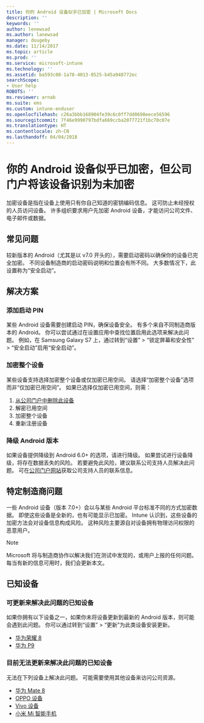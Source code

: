 ```yaml
---
title: 你的 Android 设备似乎已加密 | Microsoft Docs
description: ''
keywords: ''
author: lenewsad
ms.author: lanewsad
manager: dougeby
ms.date: 11/14/2017
ms.topic: article
ms.prod: ''
ms.service: microsoft-intune
ms.technology: ''
ms.assetid: ba593c08-1a78-4013-8525-b45a948772ec
searchScope:
- User help
ROBOTS: ''
ms.reviewer: arnab
ms.suite: ems
ms.custom: intune-enduser
ms.openlocfilehash: c26a3bbb168904fe39c6c0ff7dd0698eece56596
ms.sourcegitcommit: 7f46e9990797bdfa669ccba2077721f1bc70c07e
ms.translationtype: HT
ms.contentlocale: zh-CN
ms.lasthandoff: 04/04/2018
---
```

# <a name="your-android-device-seems-to-be-encrypted-but-company-portal-says-otherwise"></a>你的 Android 设备似乎已加密，但公司门户将该设备识别为未加密

加密设备是指在设备上使用只有你自己知道的密钥编码信息。 这可防止未经授权的人员访问设备。 许多组织要求用户先加密 Android 设备，才能访问公司文件、电子邮件或数据。

## <a name="common-issues"></a>常见问题

较新版本的 Android（尤其是以 v7.0 开头的），需要启动密码以确保你的设备已完全加密。 不同设备制造商的启动密码说明和位置会有所不同。 大多数情况下，此设置称为“安全启动”。 

## <a name="solutions"></a>解决方案

### <a name="add-a-startup-pin"></a>添加启动 PIN

某些 Android 设备需要创建启动 PIN，确保设备安全。 有多个来自不同制造商版本的 Android。 你可以尝试通过在设置应用中查找位置启用此选项来解决此问题。 例如，在 Samsung Galaxy S7 上，通过转到“设置” > “锁定屏幕和安全性” > “安全启动”启用“安全启动”。  

### <a name="encrypt-the-entire-device"></a>加密整个设备

某些设备支持选择加密整个设备或仅加密已用空间。 请选择“加密整个设备”选项而非“仅加密已用空间”。 如果已选择仅加密已用空间，则需：

1. [从公司门户中删除此设备](unenroll-your-device-from-intune-android.md)
2. 解密已用空间
3. 加密整个设备
4. 重新注册设备

### <a name="downgrade-your-version-of-android"></a>降级 Android 版本

如果设备提供降级到 Android 6.0+ 的选项，请进行降级。 如果尝试进行设备降级，将存在数据丢失的风险。 若要避免此风险，建议联系公司支持人员解决此问题。 可在[公司门户网站](https://portal.manage.microsoft.com#HelpDeskDialog)获取公司支持人员的联系信息。

## <a name="specific-manufacturer-issues"></a>特定制造商问题

一些 Android 设备（版本 7.0+）会以与某些 Android 平台标准不同的方式加密数据。 即使这些设备是全新的，也有可能显示已加密。 Intune 认识到，这些设备的加密方法会对设备信息构成风险。 这种风险主要源自对设备拥有物理访问权限的恶意用户。

> [!Note]
> Microsoft 将与制造商协作以解决我们在测试中发现的，或用户上报的任何问题。 每当有新的信息可用时，我们会更新本文。 

## <a name="known-devices"></a>已知设备

### <a name="known-devices-that-can-be-updated-to-fix-this-issue"></a>可更新来解决此问题的已知设备

如果你拥有以下设备之一，如果你未将设备更新到最新的 Android 版本，则可能会遇到此问题。 你可以通过转到“设置” > “更新”为此类设备安装更新。 

- [华为荣耀 8](https://consumer.huawei.com/us/support/phones/honor-8/)
- [华为 P9](http://consumer.huawei.com/en/phones/p9/)

### <a name="known-devices-that-currently-cannot-be-updated-to-fix-this-issue"></a>目前无法更新来解决此问题的已知设备

无法在下列设备上解决此问题。 可能需要使用其他设备来访问公司资源。 

- [华为 Mate 8](https://consumer.huawei.com/en/mobile-phones/mate8/index.htm)
- [OPPO 设备](http://www.oppo.com/en/smartphones)
- [Vivo 设备](https://www.vivo.co.in)
- [小米 Mi 智能手机](https://xiaomi-mi.com/mi-smartphones/)
